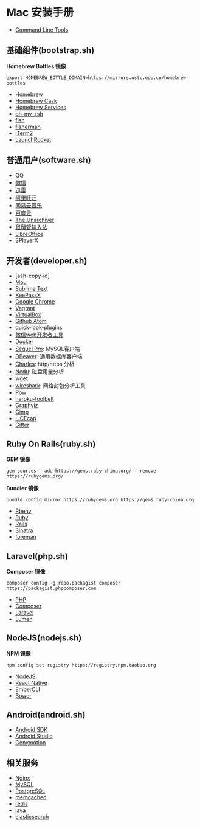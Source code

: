 # Mac 安装手册



* [Command Line Tools](http://adcdownload.apple.com/Developer_Tools/Command_Line_Tools_OS_X_10.11_for_Xcode_7.3.1/Command_Line_Tools_OS_X_10.11_for_Xcode_7.3.1.dmg)

## 基础组件(bootstrap.sh)

**Homebrew Bottles 镜像**

	export HOMEBREW_BOTTLE_DOMAIN=https://mirrors.ustc.edu.cn/homebrew-bottles

* [Homebrew](http://brew.sh/)
* [Homebrew Cask](https://caskroom.github.io/)
* [Homebrew Services](https://github.com/Homebrew/homebrew-services)
* [oh-my-zsh](http://ohmyz.sh/)
* [fish](https://fishshell.com/)
* [fisherman](http://fisherman.sh/)
* [iTerm2](https://www.iterm2.com/)
* [LaunchRocket](https://github.com/jimbojsb/launchrocket)


## 普通用户(software.sh)

* [QQ](http://im.qq.com/macqq/)
* [微信](https://github.com/geeeeeeeeek/electronic-wechat)
* [迅雷](http://mac.xunlei.com/)
* [阿里旺旺](https://wangwang.taobao.com)
* [网易云音乐](http://music.163.com/#/download)
* [百度云](https://pan.baidu.com)
* [The Unarchiver](https://unarchiver.c3.cx/unarchiver)
* [鼠鬚管输入法](http://rime.im/)
* [LibreOffice](https://www.libreoffice.org/)
* [SPlayerX](https://bitbucket.org/Tomasen/splayerx/wiki/Home)


## 开发者(developer.sh)

* [ssh-copy-id]
* [Mou](http://25.io/mou/)
* [Sublime Text](https://www.sublimetext.com/3)
* [KeePassX](https://www.keepassx.org)
* [Google Chrome](https://www.google.com/chrome/)
* [Vagrant](https://www.vagrantup.com/)
* [VirtualBox](https://www.virtualbox.org/wiki/Downloads)
* [Github Atom](https://atom.io/)
* [quick-look-plugins](https://github.com/sindresorhus/quick-look-plugins)
* [微信web开发者工具](https://mp.weixin.qq.com/wiki?t=resource/res_main&id=mp1455784140&token=&lang=zh_CN)
* [Docker](https://www.docker.com)
* [Sequel Pro](http://www.sequelpro.com/): MySQL客户端
* [DBeaver](http://dbeaver.jkiss.org/): 通用数据库客户端
* [Charles](https://www.charlesproxy.com/): http/https 分析
* [Ncdu](https://dev.yorhel.nl/ncdu): 磁盘用量分析
* wget
* [wireshark](https://www.wireshark.org/): 网络封包分析工具
* [Pow](http://pow.cx/)
* [heroku-toolbelt](https://www.heroku.com)
* [Graphviz](http://graphviz.org/)
* [Gimp](https://www.gimp.org/)
* [LICEcap](http://www.cockos.com/licecap/)
* [Gitter](https://gitter.im/)


## Ruby On Rails(ruby.sh)

**GEM 镜像**

	gem sources --add https://gems.ruby-china.org/ --remove https://rubygems.org/

**Bundler 镜像**

	bundle config mirror.https://rubygems.org https://gems.ruby-china.org

* [Rbenv](https://github.com/rbenv/rbenv)
* [Ruby](https://www.ruby-lang.org)
* [Rails](http://rubyonrails.org/)
* [Sinatra](http://www.sinatrarb.com/)
* [foreman](https://github.com/ddollar/foreman)

## Laravel(php.sh)

**Composer 镜像**

	composer config -g repo.packagist composer https://packagist.phpcomposer.com

* [PHP](http://php.net/)
* [Composer](https://getcomposer.org/)
* [Laravel](https://laravel.com/)
* [Lumen](https://lumen.laravel.com/)


## NodeJS(nodejs.sh)

**NPM 镜像**

	npm config set registry https://registry.npm.taobao.org

* [NodeJS](https://nodejs.org/en/)
* [React Native](https://facebook.github.io/react-native/)
* [EmberCLI](https://ember-cli.com/)
* [Bower](https://bower.io/)


## Android(android.sh)

* [Android SDK]()
* [Android Studio](https://developer.android.com/studio/index.html)
* [Genymotion](https://www.genymotion.com/)





## 相关服务

* [Nginx](http://nginx.org/)
* [MySQL](https://www.mysql.com/)
* [PostgreSQL](https://www.postgresql.org/)
* [memcached](http://memcached.org/)
* [redis](http://redis.io/)
* [java](http://www.oracle.com/technetwork/java/javase/downloads/index.html)
* [elasticsearch](https://www.elastic.co/products/elasticsearch)
